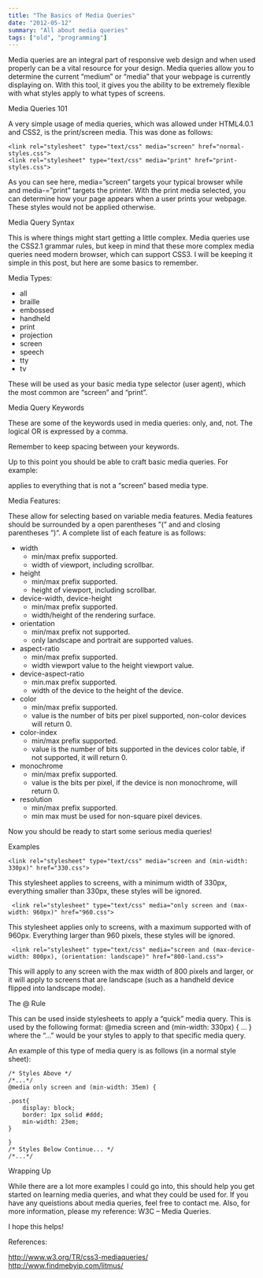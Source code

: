 ```yaml
---
title: "The Basics of Media Queries"
date: "2012-05-12"
summary: "All about media queries"
tags: ["old", "programming"]
---
```


Media queries are an integral part of responsive web design and when used properly can be a vital resource for your design. Media queries allow you to determine the current “medium” or “media” that your webpage is currently displaying on. With this tool, it gives you the ability to be extremely flexible with what styles apply to what types of screens.


Media Queries 101

A very simple usage of media queries, which was allowed under HTML4.0.1 and CSS2, is the print/screen media. This was done as follows:


	<link rel="stylesheet" type="text/css" media="screen" href="normal-styles.css">
	<link rel="stylesheet" type="text/css" media="print" href="print-styles.css">

As you can see here, media=”screen” targets your typical browser while and media-=”print” targets the printer. With the print media selected, you can determine how your page appears when a user prints your webpage. These styles would not be applied otherwise.

Media Query Syntax

This is where things might start getting a little complex. Media queries use the CSS2.1 grammar rules, but keep in mind that these more complex media queries need modern browser, which can support CSS3. I will be keeping it simple in this post, but here are some basics to remember.

Media Types:

* all
* braille
* embossed
* handheld
* print
* projection
* screen
* speech
* tty
* tv

These will be used as your basic media type selector (user agent), which the most common are “screen” and “print”.

Media Query Keywords

These are some of the keywords used in media queries: only, and, not. The logical OR is expressed by a comma.

Remember to keep spacing between your keywords.

Up to this point you should be able to craft basic media queries. For example:

 <link rel="stylesheet" type="text/css" media="not screen" href="odd-styles.css">
applies to everything that is not a “screen” based media type.

Media Features:

These allow for selecting based on variable media features. Media features should be surrounded by a open parentheses ”(” and and closing parentheses ”)”. A complete list of each feature is as follows:

* width
	* min/max prefix supported.
	* width of viewport, including scrollbar.
* height
	* min/max prefix supported.
	* height of viewport, including scrollbar.
* device-width, device-height
	* min/max prefix supported.
	* width/height of the rendering surface.
* orientation
	* min/max prefix not supported.
	* only landscape and portrait are supported values.
* aspect-ratio
	* min/max prefix supported.
	* width viewport value to the height viewport value.
* device-aspect-ratio
	* min.max prefix supported.
	* width of the device to the height of the device.
* color
	* min/max prefix supported.
	* value is the number of bits per pixel supported, non-color devices will return 0.
* color-index
	* min/max prefix supported.
	* value is the number of bits supported in the devices color table, if not supported, it will return 0.
* monochrome
	* min/max prefix supported.
	* value is the bits per pixel, if the device is non monochrome, will return 0.
* resolution
	* min/max prefix supported.
	* min max must be used for non-square pixel devices.

Now you should be ready to start some serious media queries!

Examples

    <link rel="stylesheet" type="text/css" media="screen and (min-width: 330px)" href="330.css">

This stylesheet applies to screens, with a minimum width of 330px, everything smaller than 330px, these styles will be ignored.

     <link rel="stylesheet" type="text/css" media="only screen and (max-width: 960px)" href="960.css">

This stylesheet applies only to screens, with a maximum supported with of 960px. Everything larger than 960 pixels, these styles will be ignored.

     <link rel="stylesheet" type="text/css" media="screen and (max-device-width: 800px), (orientation: landscape)" href="800-land.css">

This will apply to any screen with the max width of 800 pixels and larger, or it will apply to screens that are landscape (such as a handheld device flipped into landscape mode).

The @ Rule

This can be used inside stylesheets to apply a “quick” media query. This is used by the following format: @media screen and (min-width: 330px) { … } where the “…” would be your styles to apply to that specific media query.

An example of this type of media query is as follows (in a normal style sheet):


    /* Styles Above */
    /*...*/
    @media only screen and (min-width: 35em) {

    .post{
        display: block;
        border: 1px solid #ddd;
        min-width: 23em;
    }

    }
    /* Styles Below Continue... */
    /*...*/

Wrapping Up

While there are a lot more examples I could go into, this should help you get started on learning media queries, and what they could be used for. If you have any queistions about media queries, feel free to contact me. Also, for more information, please my reference: W3C – Media Queries.

I hope this helps!

References:

 http://www.w3.org/TR/css3-mediaqueries/
http://www.findmebyip.com/litmus/
